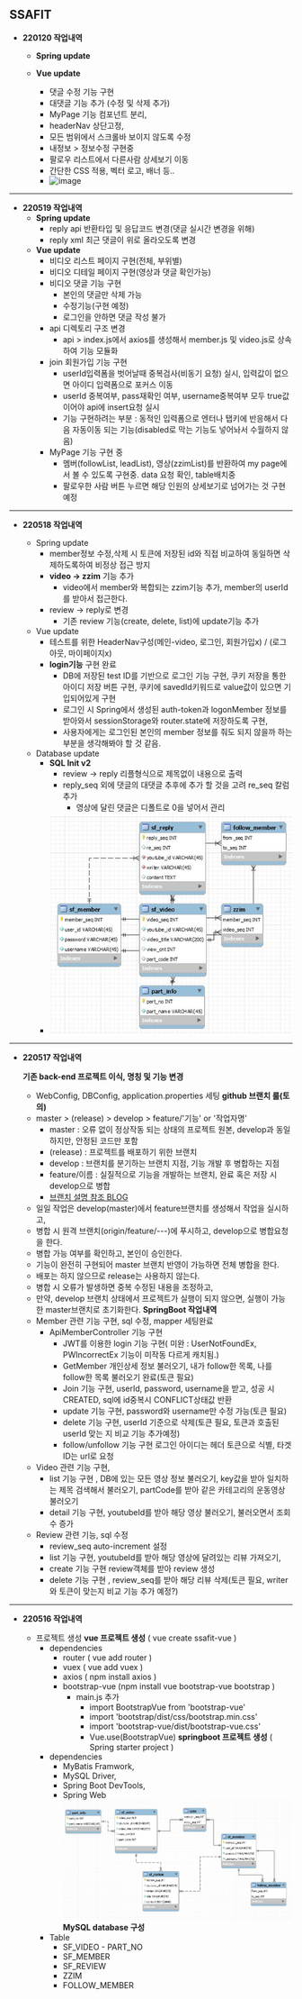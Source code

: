 ## SSAFIT

- **220120 작업내역**
  - **Spring update**

  - **Vue update**
    - 댓글 수정 기능 구현
    - 대댓글 기능 추가 (수정 및 삭제 추가)
    - MyPage 기능 컴포넌트 분리,
    - headerNav 상단고정,
    - 모든 범위에서 스크롤바 보이지 않도록 수정
    - 내정보 > 정보수정 구현중
    - 팔로우 리스트에서 다른사람 상세보기 이동
    - 간단한 CSS 적용, 벡터 로고, 배너 등..          
    - ![image](https://user-images.githubusercontent.com/90117593/169498793-a6f74d29-88f7-4990-af9c-96515673856c.png)
---

- **220519 작업내역**
  - **Spring update**
    - reply api 반환타입 및 응답코드 변경(댓글 실시간 변경을 위해)
    - reply xml 최근 댓글이 위로 올라오도록 변경
  - **Vue update**
    - 비디오 리스트 페이지 구현(전체, 부위별)
    - 비디오 디테일 페이지 구현(영상과 댓글 확인가능)
    - 비디오 댓글 기능 구현
      - 본인의 댓글만 삭제 가능
      - 수정기능(구현 예정)
      - 로그인을 안하면 댓글 작성 불가
    - api 디렉토리 구조 변경
      - api > index.js에서 axios를 생성해서 member.js 및 video.js로 상속하여 기능 모듈화      
    - join 회원가입 기능 구현
      - userId입력폼을 벗어날때 중복검사(비동기 요청) 실시, 입력값이 없으면 아이디 입력폼으로 포커스 이동
      - userId 중복여부, pass재확인 여부, username중복여부 모두 true값이어야 api에 insert요청 실시
      - 기능 구현하려는 부분 : 동적인 입력폼으로 엔터나 탭키에 반응해서 다음 자동이동 되는 기능(disabled로 막는 기능도 넣어놔서 수월하지 않음)
    - MyPage 기능 구현 중
      - 멤버(followList, leadList), 영상(zzimList)를 반환하여 my page에서 볼 수 있도록 구현중. data 요청 확인, table배치중
      - 팔로우한 사람 버튼 누르면 해당 인원의 상세보기로 넘어가는 것 구현예정

--------------

- **220518 작업내역**

  - Spring update
    - member정보 수정,삭제 시 토큰에 저장된 id와 직접 비교하여 동일하면 삭제하도록하여 비정상 접근 방지    
    - **video -> zzim** 기능 추가
      - video에서 member와 복합되는 zzim기능 추가, member의 userId를 받아서 접근한다.
    - review -> reply로 변경
      - 기존 review 기능(create, delete, list)에 update기능 추가  
  - Vue update
    - 테스트를 위한 HeaderNav구성(메인-video, 로그인, 회원가입x) / (로그아웃, 마이페이지x) 
    - **login기능** 구현 완료
      - DB에 저장된 test ID를 기반으로 로그인 기능 구현, 쿠키 저장을 통한 아이디 저장 버튼 구현, 쿠키에 savedId키워드로 value값이 있으면 기입되어있게 구현
      - 로그인 시 Spring에서 생성된 auth-token과 logonMember 정보를 받아와서 sessionStorage와 router.state에 저장하도록 구현,
      - 사용자에게는 로그인된 본인의 member 정보를 줘도 되지 않을까 하는 부분을 생각해봐야 할 것 같음.  
  - Database update
    - **SQL Init v2**
      - review -> reply 리플형식으로 제목없이 내용으로 출력
      - reply_seq 외에 댓글의 대댓글 추후에 추가 할 것을 고려 re_seq 칼럼 추가
        - 영상에 달린 댓글은 디폴트로 0을 넣어서 관리
    - ![SQL](./ssafit-mysql/sql_v2.JPG)

--------------

- **220517 작업내역**

  **기존 back-end 프로젝트 이식, 명칭 및 기능 변경**

    -  WebConfig, DBConfig, application.properties 세팅
       **github 브랜치 룰(토의)**
    -  master > (release) > develop > feature/'기능' or '작업자명'
       - master : 오류 없이 정상작동 되는 상태의 프로젝트 원본, develop과 동일하지만, 안정된 코드만 포함
       - (release) : 프로젝트를 배포하기 위한 브랜치
       - develop : 브랜치를 분기하는 브랜치 지점, 기능 개발 후 병합하는 지점
       - feature/이름 : 실질적으로 기능을 개발하는 브랜치, 완료 혹은 저장 시 develop으로 병합
       - [브랜치 설명 참조 BLOG](https://gmlwjd9405.github.io/2018/05/11/types-of-git-branch.html)
    -  일일 작업은 develop(master)에서 feature브랜치를 생성해서 작업을 실시하고, 
    -  병합 시 원격 브랜치(origin/feature/---)에 푸시하고, develop으로 병합요청을 한다.
    -  병합 가능 여부를 확인하고, 본인이 승인한다.
    -  기능이 완전히 구현되어 master 브랜치 반영이 가능하면 전체 병합을 한다.
    -  배포는 하지 않으므로 release는 사용하지 않는다.
    -  병합 시 오류가 발생하면 중복 수정된 내용을 조정하고, 
    -  만약, develop 브랜치 상태에서 프로젝트가 실행이 되지 않으면, 실행이 가능한 master브랜치로 초기화한다.
       **SpringBoot 작업내역**
  -  Member 관련 기능 구현, sql 수정, mapper 세팅완료
     - ApiMemberController 기능 구현
       - JWT를 이용한 login 기능 구현( 미완 : UserNotFoundEx, PWIncorrectEx 기능이 미작동 다르게 캐치됨.) 
       - GetMember 개인상세 정보 불러오기, 내가 follow한 목록, 나를 follow한 목록 불러오기 완료(토큰 필요)
       - Join 기능 구현, userId, password, username을 받고, 성공 시 CREATED, sql에 id중복시 CONFLICT상태값 반환 
       - update 기능 구현, password와 username만 수정 가능(토큰 필요)
       - delete 기능 구현, userId 기준으로 삭제(토큰 필요, 토큰과 호출된 userId 맞는 지 비교 기능 추가예정)
       - follow/unfollow 기능 구현 로그인 아이디는 헤더 토큰으로 식별, 타겟 ID는 url로 요청
  -  Video 관련 기능 구현,
     - list 기능 구현 , DB에 있는 모든 영상 정보 불러오기, key값을 받아 일치하는 제목 검색해서 불러오기, partCode를 받아 같은 카테고리의 운동영상 불러오기
     - detail 기능 구현, youtubeId를 받아 해당 영상 불러오기, 불러오면서 조회수 증가
  -  Review 관련 기능, sql 수정
     - review_seq auto-increment 설정
     - list 기능 구현, youtubeId를 받아 해당 영상에 달려있는 리뷰 가져오기,
     - create 기능 구현 review객체를 받아 review 생성
     - delete 기능 구현 , review_seq를 받아 해당 리뷰 삭제(토큰 필요, writer와 토큰이 맞는지 비교 기능 추가 예정?)

--------------

- **220516 작업내역**

  - 프로젝트 생성
    **vue 프로젝트 생성** ( vue create ssafit-vue )
    - dependencies
      - router ( vue add router )
      - vuex ( vue add vuex )
      - axios ( npm install axios )
      - bootstrap-vue (npm install vue bootstrap-vue bootstrap )
        - main.js 추가
          - import BootstrapVue from 'bootstrap-vue'
          - import 'bootstrap/dist/css/bootstrap.min.css'
          - import 'bootstrap-vue/dist/bootstrap-vue.css'
          - Vue.use(BootstrapVue)
            **springboot 프로젝트 생성** ( Spring starter project )
    - dependencies
      - MyBatis Framwork,
      - MySQL Driver,
      - Spring Boot DevTools,
      - Spring Web
        ![SQL](./ssafit-mysql/sql_v1.JPG)
        **MySQL database 구성** 
    - Table
      - SF_VIDEO - PART_NO
      - SF_MEMBER
      - SF_REVIEW
      - ZZIM
      - FOLLOW_MEMBER

